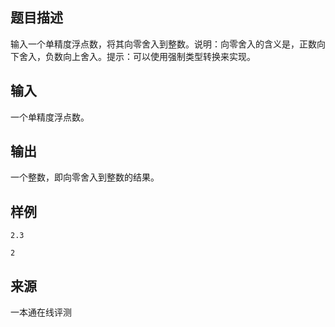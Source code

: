 ## 题目描述

输入一个单精度浮点数，将其向零舍入到整数。说明：向零舍入的含义是，正数向下舍入，负数向上舍入。提示：可以使用强制类型转换来实现。

## 输入

一个单精度浮点数。

## 输出

一个整数，即向零舍入到整数的结果。

## 样例

```input1
2.3
```

```output1
2
```


 ## 来源

 一本通在线评测 